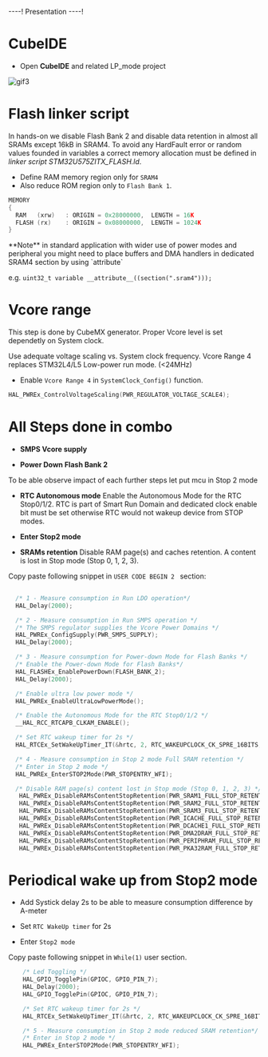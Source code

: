 ----!
Presentation
----!

# CubeIDE
- Open **CubeIDE** and related LP_mode project

![gif3](./img/xxx.gif)

# Flash linker script
In hands-on we disable Flash Bank 2 and disable data retention in almost all SRAMs except 16kB in SRAM4. To avoid any HardFault error or random values founded in variables a correct memory allocation must be defined in *linker script STM32U575ZITX_FLASH.ld*.

- Define RAM memory region only for `SRAM4`
- Also reduce ROM region only to `Flash Bank 1`.

```c
MEMORY
{
  RAM	(xrw)	: ORIGIN = 0x28000000,	LENGTH = 16K
  FLASH	(rx)	: ORIGIN = 0x08000000,	LENGTH = 1024K
}
```
<p> </p>
**Note** in standard application with wider use of power modes and peripheral you might need to place buffers and DMA handlers in dedicated SRAM4 section by using `attribute` 

e.g. `uint32_t variable __attribute__((section(".sram4")));`

# Vcore range
<awarning>
This step is done by CubeMX generator. Proper Vcore level is set dependetly on System clock.
</awarning>
<p> </p>
Use adequate voltage scaling vs. System clock frequency. Vcore Range 4 replaces STM32L4/L5 Low-power run mode. (<24MHz)

- Enable `Vcore Range 4` in `SystemClock_Config()` function.

```c
HAL_PWREx_ControlVoltageScaling(PWR_REGULATOR_VOLTAGE_SCALE4);
```

# All Steps done in combo
- **SMPS Vcore supply**

- **Power Down Flash Bank 2**

To be able observe impact of each further steps let put mcu in Stop 2 mode

- **RTC Autonomous mode**
    Enable the Autonomous Mode for the RTC Stop0/1/2. RTC is part of Smart Run Domain and dedicated clock enable bit must be set otherwise RTC would not wakeup device from STOP modes. 

- **Enter Stop2 mode**

- **SRAMs retention**
    Disable RAM page(s) and caches retention. A content is lost in Stop mode (Stop 0, 1, 2, 3). 

Copy paste following snippet in `USER CODE BEGIN 2 ` section:

```c
  
  /* 1 - Measure consumption in Run LDO operation*/
  HAL_Delay(2000);

  /* 2 - Measure consumption in Run SMPS operation */
  /* The SMPS regulator supplies the Vcore Power Domains */
  HAL_PWREx_ConfigSupply(PWR_SMPS_SUPPLY);
  HAL_Delay(2000);

  /* 3 - Measure consumption for Power-down Mode for Flash Banks */
  /* Enable the Power-down Mode for Flash Banks*/
  HAL_FLASHEx_EnablePowerDown(FLASH_BANK_2);
  HAL_Delay(2000);

  /* Enable ultra low power mode */
  HAL_PWREx_EnableUltraLowPowerMode();

  /* Enable the Autonomous Mode for the RTC Stop0/1/2 */
  __HAL_RCC_RTCAPB_CLKAM_ENABLE();

  /* Set RTC wakeup timer for 2s */
  HAL_RTCEx_SetWakeUpTimer_IT(&hrtc, 2, RTC_WAKEUPCLOCK_CK_SPRE_16BITS, 0);

  /* 4 - Measure consumption in Stop 2 mode Full SRAM retention */
  /* Enter in Stop 2 mode */
  HAL_PWREx_EnterSTOP2Mode(PWR_STOPENTRY_WFI);

  /* Disable RAM page(s) content lost in Stop mode (Stop 0, 1, 2, 3) */
   HAL_PWREx_DisableRAMsContentStopRetention(PWR_SRAM1_FULL_STOP_RETENTION);
   HAL_PWREx_DisableRAMsContentStopRetention(PWR_SRAM2_FULL_STOP_RETENTION);
   HAL_PWREx_DisableRAMsContentStopRetention(PWR_SRAM3_FULL_STOP_RETENTION);
   HAL_PWREx_DisableRAMsContentStopRetention(PWR_ICACHE_FULL_STOP_RETENTION);
   HAL_PWREx_DisableRAMsContentStopRetention(PWR_DCACHE1_FULL_STOP_RETENTION);
   HAL_PWREx_DisableRAMsContentStopRetention(PWR_DMA2DRAM_FULL_STOP_RETENTION);
   HAL_PWREx_DisableRAMsContentStopRetention(PWR_PERIPHRAM_FULL_STOP_RETENTION);
   HAL_PWREx_DisableRAMsContentStopRetention(PWR_PKA32RAM_FULL_STOP_RETENTION);
```
# Periodical wake up from Stop2 mode
- Add Systick delay 2s to be able to measure consumption difference by A-meter

- Set `RTC WakeUp timer` for 2s

- Enter `Stop2 mode`

Copy paste following snippet in `While(1)` user section. 

```c
    /* Led Toggling */
    HAL_GPIO_TogglePin(GPIOC, GPIO_PIN_7);
    HAL_Delay(2000);
    HAL_GPIO_TogglePin(GPIOC, GPIO_PIN_7);

    /* Set RTC wakeup timer for 2s */
    HAL_RTCEx_SetWakeUpTimer_IT(&hrtc, 2, RTC_WAKEUPCLOCK_CK_SPRE_16BITS, 0);

    /* 5 - Measure consumption in Stop 2 mode reduced SRAM retention*/
    /* Enter in Stop 2 mode */
    HAL_PWREx_EnterSTOP2Mode(PWR_STOPENTRY_WFI);
```


  